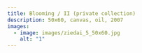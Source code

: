 ```yaml
---
title: Blooming / II (private collection)
description: 5﻿0x60, canvas, oil, 2007
images:
  - image: images/ziedai_5_50x60.jpg
    alt: "1"
---
```

